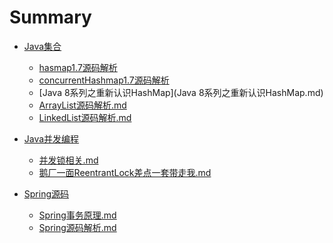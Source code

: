 # Summary

* [Java集合]()
	* [hasmap1.7源码解析](HashMap源码解析-jdk1.7.md)
	* [concurrentHashmap1.7源码解析](ConcurrentHashMap-1.7.md)
	* [Java 8系列之重新认识HashMap](Java 8系列之重新认识HashMap.md)
	* [ArrayList源码解析.md](ArrayList源码解析.md) 
	* [LinkedList源码解析.md](LinkedList源码解析.md) 

* [Java并发编程]()
  * [并发锁相关.md](并发锁相关.md) 
  * [鹅厂一面ReentrantLock差点一套带走我.md](鹅厂一面ReentrantLock差点一套带走我.md) 
* [Spring源码]()
  * [Spring事务原理.md](Spring事务原理.md) 
  * [Spring源码解析.md](Spring源码解析.md) 
